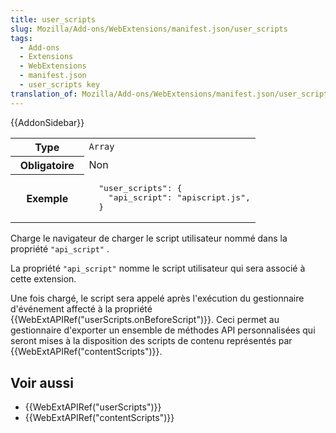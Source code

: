 ```yaml
---
title: user_scripts
slug: Mozilla/Add-ons/WebExtensions/manifest.json/user_scripts
tags:
  - Add-ons
  - Extensions
  - WebExtensions
  - manifest.json
  - user_scripts key
translation_of: Mozilla/Add-ons/WebExtensions/manifest.json/user_scripts
---
```

{{AddonSidebar}}

<table class="standard-table">
  <tbody>
    <tr>
      <th scope="row" style="width: 30%">Type</th>
      <td><code>Array</code></td>
    </tr>
    <tr>
      <th scope="row">Obligatoire</th>
      <td>Non</td>
    </tr>
    <tr>
      <th scope="row">Exemple</th>
      <td>
        <pre class="brush: json">
  "user_scripts": {
    "api_script": "apiscript.js",
  }
</pre
        >
      </td>
    </tr>
  </tbody>
</table>

Charge le navigateur de charger le script utilisateur nommé dans la propriété `"api_script"` .

La propriété `"api_script"` nomme le script utilisateur qui sera associé à cette extension.

Une fois chargé, le script sera appelé après l'exécution du gestionnaire d'événement affecté à la propriété {{WebExtAPIRef("userScripts.onBeforeScript")}}. Ceci permet au gestionnaire d'exporter un ensemble de méthodes API personnalisées qui seront mises à la disposition des scripts de contenu représentés par {{WebExtAPIRef("contentScripts")}}.

## Voir aussi

- {{WebExtAPIRef("userScripts")}}
- {{WebExtAPIRef("contentScripts")}}
